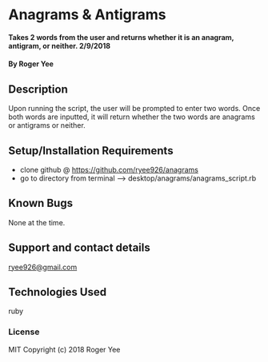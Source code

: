 # Anagrams & Antigrams

#### Takes 2 words from the user and returns whether it is an anagram, antigram, or neither. 2/9/2018

#### By Roger Yee

## Description

Upon running the script, the user will be prompted to enter two words. Once both words are inputted, it will return whether the two words are anagrams or antigrams or neither.

## Setup/Installation Requirements

* clone github @ https://github.com/ryee926/anagrams
* go to directory from terminal --> desktop/anagrams/anagrams_script.rb

## Known Bugs

None at the time.

## Support and contact details

ryee926@gmail.com

## Technologies Used
ruby

### License

MIT
Copyright (c) 2018 Roger Yee
